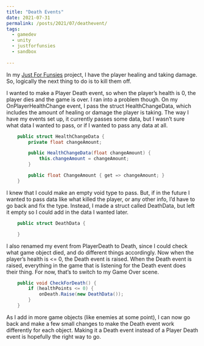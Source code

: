 ```yaml
---
title: "Death Events"
date: 2021-07-31
permalink: /posts/2021/07/deathevent/
tags:
  - gamedev
  - unity
  - justforfunsies
  - sandbox
  
---
```


In my [Just For Funsies](https://github.com/JenniTheDev/JustForFunsies) project, I have the player healing and taking damage. So, logically the next thing to do is to kill them off. 

I wanted to make a Player Death event, so when the player’s health is 0, the player dies and the game is over. I ran into a problem though. On my OnPlayerHealthChange event, I pass the struct HealthChangeData, which includes the amount of healing or damage the player is taking. The way I have my events set up, it currently passes some data, but I wasn’t sure what data I wanted to pass, or if I wanted to pass any data at all. 

```csharp
    public struct HealthChangeData {
        private float changeAmount;

        public HealthChangeData(float changeAmount) {
            this.changeAmount = changeAmount;
        }

        public float ChangeAmount { get => changeAmount; }
    }
```

I knew that I could make an empty void type to pass. But, if in the future I wanted to pass data like what killed the player, or any other info, I’d have to go back and fix the type. Instead, I made a struct called DeathData, but left it empty so I could add in the data I wanted later.

```csharp
    public struct DeathData {

    }
```    

I also renamed my event from PlayerDeath to Death, since I could check what game object died, and do different things accordingly. Now when the player’s health is <= 0, the Death event is raised. When the Death event is raised, everything in the game that is listening for the Death event does their thing. For now, that’s to switch to my Game Over scene.

```csharp
    public void CheckForDeath() {
        if (healthPoints <= 0) {
            onDeath.Raise(new DeathData());
        } 
    }
```    

As I add in more game objects (like enemies at some point), I can now go back and make a few small changes to make the Death event work differently for each object. Making it a Death event instead of a Player Death event is hopefully the right way to go.  

